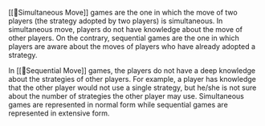 [[🎲Simultaneous Move]] games are the one in which the move of two players (the strategy adopted by two players) is simultaneous. In simultaneous move, players do not have knowledge about the move of other players. On the contrary, sequential games are the one in which players are aware about the moves of players who have already adopted a strategy.

In [[🎲Sequential Move]] games, the players do not have a deep knowledge about the strategies of other players. For example, a player has knowledge that the other player would not use a single strategy, but he/she is not sure about the number of strategies the other player may use. Simultaneous games are represented in normal form while sequential games are represented in extensive form.